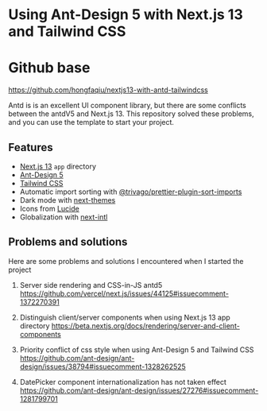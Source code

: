 # Using Ant-Design 5 with Next.js 13 and Tailwind CSS
# Github base
https://github.com/hongfaqiu/nextjs13-with-antd-tailwindcss

Antd is is an excellent UI component library, but there are some conflicts between the antdV5 and Next.js 13.
This repository solved these problems, and you can use the template to start your project.

## Features

- [Next.js 13](https://github.com/vercel/next.js) `app` directory
- [Ant-Design 5](https://github.com/ant-design/ant-design)
- [Tailwind CSS](https://github.com/tailwindlabs/tailwindcss)
- Automatic import sorting with [@trivago/prettier-plugin-sort-imports](https://github.com/trivago/prettier-plugin-sort-imports)
- Dark mode with [next-themes](https://github.com/pacocoursey/next-themes)
- Icons from [Lucide](https://lucide.dev)
- Globalization with [next-intl](https://github.com/amannn/next-intl)

## Problems and solutions

Here are some problems and solutions I encountered when I started the project

1. Server side rendering and CSS-in-JS antd5
    <https://github.com/vercel/next.js/issues/44125#issuecomment-1372270391>

2. Distinguish client/server components when using Next.js 13 app directory
    <https://beta.nextjs.org/docs/rendering/server-and-client-components>

3. Priority conflict of css style when using Ant-Design 5 and Tailwind CSS
    <https://github.com/ant-design/ant-design/issues/38794#issuecomment-1328262525>

4. DatePicker component internationalization has not taken effect
    <https://github.com/ant-design/ant-design/issues/27276#issuecomment-1281799701>
